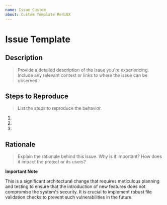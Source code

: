 ```yaml
---
name: Issue Custom
about: Custom Template RediUX
---
```


# Issue Template

## Description
> Provide a detailed description of the issue you're experiencing. Include any relevant context or links to where the issue can be observed.


## Steps to Reproduce
> List the steps to reproduce the behavior.
1. 
2. 
3. 

## Rationale
> Explain the rationale behind this issue. Why is it important? How does it impact the project or its users?

**Important Note**

This is a significant architectural change that requires meticulous planning and testing to ensure that the introduction of new features does not compromise the system's security. It is crucial to implement robust file validation checks to prevent such vulnerabilities in the future.
